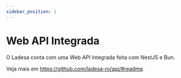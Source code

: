 ```yaml
---
sidebar_position: 1
---
```


# Web API Integrada

O Ladesa conta com uma Web API Integrada feita com NestJS e Bun.

Veja mais em https://github.com/ladesa-ro/api/#readme.
